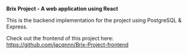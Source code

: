 **Brix Project - A web application using React**

This is the backend implementation for the project using PostgreSQL & Express.

Check out the frontend of this project here:
https://github.com/jacqnnn/Brix-Project-frontend
